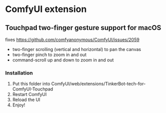 # ComfyUI extension

## Touchpad two-finger gesture support for macOS

fixes https://github.com/comfyanonymous/ComfyUI/issues/2059

- two-finger scrolling (vertical and horizontal) to pan the canvas
- two-finger pinch to zoom in and out
- command-scroll up and down to zoom in and out


### Installation

1. Put this folder into ComfyUI/web/extensions/TinkerBot-tech-for-ComfyUI-Touchpad
2. Restart ComfyUI
3. Reload the UI
4. Enjoy!
